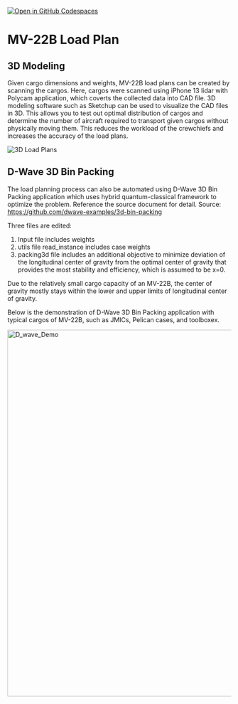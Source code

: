 [![Open in GitHub Codespaces](
  https://img.shields.io/badge/Open%20in%20GitHub%20Codespaces-333?logo=github)](
  https://codespaces.new/dwave-examples/3d-bin-packing?quickstart=1)


# MV-22B Load Plan
## 3D Modeling
Given cargo dimensions and weights, MV-22B load plans can be created by scanning the cargos. Here, cargos were scanned using iPhone 13 lidar with Polycam application, which coverts the collected data into CAD file. 3D modeling software such as Sketchup can be used to visualize the CAD files in 3D. This allows you to test out optimal distribution of cargos and determine the number of aircraft required to transport given cargos without physically moving them. This reduces the workload of the crewchiefs and increases the accuracy of the load plans.

![3D Load Plans](https://github.com/user-attachments/assets/322288d6-e563-4a50-87a1-6edb19f58ca8)



## D-Wave 3D Bin Packing
The load planning process can also be automated using D-Wave 3D Bin Packing application which uses hybrid quantum-classical framework to optimize the problem.
Reference the source document for detail.
Source: https://github.com/dwave-examples/3d-bin-packing

Three files are edited:
1. Input file includes weights
2. utils file read_instance includes case weights
3. packing3d file includes an additional objective to minimize deviation of the longitudinal center of gravity from the optimal center of gravity that provides the most stability and efficiency, which is assumed to be x=0.

Due to the relatively small cargo capacity of an MV-22B, the center of gravity mostly stays within the lower and upper limits of longitudinal center of gravity. 

Below is the demonstration of D-Wave 3D Bin Packing application with typical cargos of MV-22B, such as JMICs, Pelican cases, and toolboxex.

<img width="825" alt="D_wave_Demo" src="https://github.com/user-attachments/assets/99043f92-45f6-4b73-a1c9-61c8e1ae0af4">
